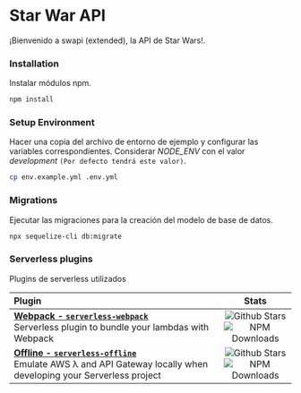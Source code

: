 # Star War API

¡Bienvenido a swapi (extended), la API de Star Wars!.

### Installation 

Instalar módulos npm.

```sh
npm install
```

### Setup Environment

Hacer una copia del archivo de entorno de ejemplo y configurar las variables correspondientes.
Considerar *NODE_ENV* con el valor *development* `(Por defecto tendrá este valor)`.

```sh
cp env.example.yml .env.yml
```

### Migrations

Ejecutar las migraciones para la creación del modelo de base de datos.

```sh
npx sequelize-cli db:migrate 
```

### Serverless plugins

Plugins de serverless utilizados

| Plugin | Stats |
|:---------------------------|:-----------:|
| **[Webpack - `serverless-webpack`](https://github.com/serverless-heaven/serverless-webpack)** <br/> Serverless plugin to bundle your lambdas with Webpack | ![Github Stars](https://img.shields.io/github/stars/serverless-heaven/serverless-webpack.svg?label=Stars&style=for-the-badge) <br/> ![NPM Downloads](https://img.shields.io/npm/dt/serverless-webpack.svg?label=Downloads&style=for-the-badge)|
| **[Offline - `serverless-offline`](https://github.com/dherault/serverless-offline)** <br/> Emulate AWS λ and API Gateway locally when developing your Serverless project | ![Github Stars](https://img.shields.io/github/stars/dherault/serverless-offline.svg?label=Stars&style=for-the-badge) <br/> ![NPM Downloads](https://img.shields.io/npm/dt/serverless-offline.svg?label=Downloads&style=for-the-badge)|
